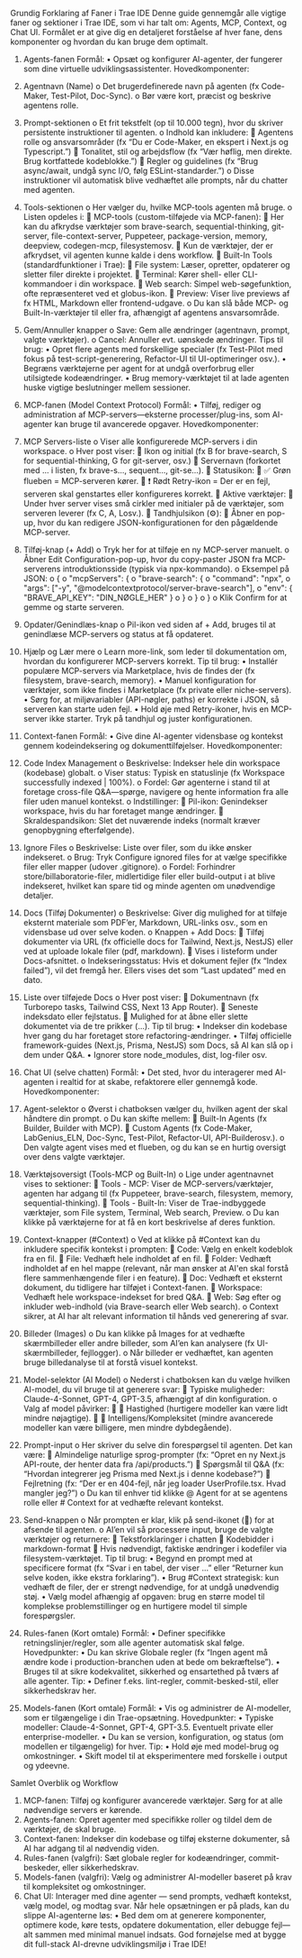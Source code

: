 Grundig Forklaring af Faner i Trae IDE
Denne guide gennemgår alle vigtige faner og sektioner i Trae IDE, som vi har talt om: Agents, MCP, Context, og Chat UI. Formålet er at give dig en detaljeret forståelse af hver fane, dens komponenter og hvordan du kan bruge dem optimalt.
 
1. Agents-fanen
Formål:
•	Opsæt og konfigurer AI-agenter, der fungerer som dine virtuelle udviklingsassistenter.
Hovedkomponenter:
1.	Agentnavn (Name)
o	Det brugerdefinerede navn på agenten (fx Code-Maker, Test-Pilot, Doc-Sync).
o	Bør være kort, præcist og beskrive agentens rolle.
2.	Prompt-sektionen
o	Et frit tekstfelt (op til 10.000 tegn), hvor du skriver persistente instruktioner til agenten.
o	Indhold kan inkludere:
	Agentens rolle og ansvarsområder (fx “Du er Code-Maker, en ekspert i Next.js og Typescript.”)
	Tonalitet, stil og arbejdsflow (fx “Vær høflig, men direkte. Brug kortfattede kodeblokke.”)
	Regler og guidelines (fx “Brug async/await, undgå sync I/O, følg ESLint-standarder.”)
o	Disse instruktioner vil automatisk blive vedhæftet alle prompts, når du chatter med agenten.
3.	Tools-sektionen
o	Her vælger du, hvilke MCP-tools agenten må bruge.
o	Listen opdeles i:
	MCP-tools (custom-tilføjede via MCP-fanen):
	Her kan du afkrydse værktøjer som brave-search, sequential-thinking, git-server, file-context-server, Puppeteer, package-version, memory, deepview, codegen-mcp, filesystemosv.
	Kun de værktøjer, der er afkrydset, vil agenten kunne kalde i dens workflow.
	Built-In Tools (standardfunktioner i Trae):
	File system: Læser, opretter, opdaterer og sletter filer direkte i projektet.
	Terminal: Kører shell- eller CLI-kommandoer i din workspace.
	Web search: Simpel web-søgefunktion, ofte repræsenteret ved et globus-ikon.
	Preview: Viser live previews af fx HTML, Markdown eller frontend-udgave.
o	Du kan slå både MCP- og Built-In-værktøjer til eller fra, afhængigt af agentens ansvarsområde.
4.	Gem/Annuller knapper
o	Save: Gem alle ændringer (agentnavn, prompt, valgte værktøjer).
o	Cancel: Annuller evt. uønskede ændringer.
Tips til brug:
•	Opret flere agents med forskellige specialer (fx Test-Pilot med fokus på test-script-generering, Refactor-UI til UI-optimeringer osv.).
•	Begræns værktøjerne per agent for at undgå overforbrug eller utilsigtede kodeændringer.
•	Brug memory-værktøjet til at lade agenten huske vigtige beslutninger mellem sessioner.
 
2. MCP-fanen (Model Context Protocol)
Formål:
•	Tilføj, rediger og administration af MCP-servers—eksterne processer/plug-ins, som AI-agenter kan bruge til avancerede opgaver.
Hovedkomponenter:
1.	MCP Servers-liste
o	Viser alle konfigurerede MCP-servers i din workspace.
o	Hver post viser:
	Ikon og initial (fx B for brave-search, S for sequential-thinking, G for git-server, osv.)
	Servernavn (forkortet med ... i listen, fx brave-s..., sequent..., git-se...).
	Statusikon:
	✅ Grøn flueben = MCP-serveren kører.
	❗️ Rødt Retry-ikon = Der er en fejl, serveren skal genstartes eller konfigureres korrekt.
	Aktive værktøjer:
	Under hver server vises små cirkler med initialer på de værktøjer, som serveren leverer (fx C, A, Losv.).
	Tandhjulsikon (⚙️):
	Åbner en pop-up, hvor du kan redigere JSON-konfigurationen for den pågældende MCP-server.
2.	Tilføj-knap (+ Add)
o	Tryk her for at tilføje en ny MCP-server manuelt.
o	Åbner Edit Configuration-pop-up, hvor du copy-paster JSON fra MCP-serverens introduktionsside (typisk via npx-kommando).
o	Eksempel på JSON:
o	{
o	  "mcpServers": {
o	    "brave-search": {
o	      "command": "npx",
o	      "args": ["-y", "@modelcontextprotocol/server-brave-search"],
o	      "env": { "BRAVE_API_KEY": "DIN_NØGLE_HER" }
o	    }
o	  }
o	}
o	Klik Confirm for at gemme og starte serveren.
3.	Opdater/Genindlæs-knap
o	Pil-ikon ved siden af + Add, bruges til at genindlæse MCP-servers og status at få opdateret.
4.	Hjælp og Lær mere
o	Learn more-link, som leder til dokumentation om, hvordan du konfigurerer MCP-servers korrekt.
Tip til brug:
•	Installér populære MCP-servers via Marketplace, hvis de findes der (fx filesystem, brave-search, memory).
•	Manuel konfiguration for værktøjer, som ikke findes i Marketplace (fx private eller niche-servers).
•	Sørg for, at miljøvariabler (API-nøgler, paths) er korrekte i JSON, så serveren kan starte uden fejl.
•	Hold øje med Retry-ikoner, hvis en MCP-server ikke starter. Tryk på tandhjul og juster konfigurationen.
 
3. Context-fanen
Formål:
•	Give dine AI-agenter vidensbase og kontekst gennem kodeindeksering og dokumenttilføjelser.
Hovedkomponenter:
1.	Code Index Management
o	Beskrivelse: Indekser hele din workspace (kodebase) globalt.
o	Viser status: Typisk en statuslinje (fx Workspace successfully indexed | 100%).
o	Fordel: Gør agenterne i stand til at foretage cross-file Q&A—spørge, navigere og hente information fra alle filer uden manuel kontekst.
o	Indstillinger:
	Pil-ikon: Genindekser workspace, hvis du har foretaget mange ændringer.
	Skraldespandsikon: Slet det nuværende indeks (normalt kræver genopbygning efterfølgende).
2.	Ignore Files
o	Beskrivelse: Liste over filer, som du ikke ønsker indekseret.
o	Brug: Tryk Configure ignored files for at vælge specifikke filer eller mapper (udover .gitignore).
o	Fordel: Forhindrer store/billaboratorie-filer, midlertidige filer eller build-output i at blive indekseret, hvilket kan spare tid og minde agenten om unødvendige detaljer.
3.	Docs (Tilføj Dokumenter)
o	Beskrivelse: Giver dig mulighed for at tilføje eksternt materiale som PDF’er, Markdown, URL-links osv., som en vidensbase ud over selve koden.
o	Knappen + Add Docs:
	Tilføj dokumenter via URL (fx officielle docs for Tailwind, Next.js, NestJS) eller ved at uploade lokale filer (pdf, markdown).
	Vises i listeform under Docs-afsnittet.
o	Indekseringsstatus: Hvis et dokument fejler (fx “Index failed”), vil det fremgå her. Ellers vises det som “Last updated” med en dato.
4.	Liste over tilføjede Docs
o	Hver post viser:
	Dokumentnavn (fx Turborepo tasks, Tailwind CSS, Next 13 App Router).
	Seneste indeksdato eller fejlstatus.
	Mulighed for at åbne eller slette dokumentet via de tre prikker (...).
Tip til brug:
•	Indekser din kodebase hver gang du har foretaget store refactoring-ændringer.
•	Tilføj officielle framework-guides (Next.js, Prisma, NestJS) som Docs, så AI kan slå op i dem under Q&A.
•	Ignorer store node_modules, dist, log-filer osv.
 
4. Chat UI (selve chatten)
Formål:
•	Det sted, hvor du interagerer med AI-agenten i realtid for at skabe, refaktorere eller gennemgå kode.
Hovedkomponenter:
1.	Agent-selektor
o	Øverst i chatboksen vælger du, hvilken agent der skal håndtere din prompt.
o	Du kan skifte mellem:
	Built-In Agents (fx Builder, Builder with MCP).
	Custom Agents (fx Code-Maker, LabGenius_ELN, Doc-Sync, Test-Pilot, Refactor-UI, API-Builderosv.).
o	Den valgte agent vises med et flueben, og du kan se en hurtig oversigt over dens valgte værktøjer.
2.	Værktøjsoversigt (Tools-MCP og Built-In)
o	Lige under agentnavnet vises to sektioner:
	Tools - MCP: Viser de MCP-servers/værktøjer, agenten har adgang til (fx Puppeteer, brave-search, filesystem, memory, sequential-thinking).
	Tools - Built-In: Viser de Trae-indbyggede værktøjer, som File system, Terminal, Web search, Preview.
o	Du kan klikke på værktøjerne for at få en kort beskrivelse af deres funktion.
3.	Context-knapper (#Context)
o	Ved at klikke på #Context kan du inkludere specifik kontekst i prompten:
	Code: Vælg en enkelt kodeblok fra en fil.
	File: Vedhæft hele indholdet af en fil.
	Folder: Vedhæft indholdet af en hel mappe (relevant, når man ønsker at AI'en skal forstå flere sammenhængende filer i en feature).
	Doc: Vedhæft et eksternt dokument, du tidligere har tilføjet i Context-fanen.
	Workspace: Vedhæft hele workspace-indekset for bred Q&A.
	Web: Søg efter og inkluder web-indhold (via Brave-search eller Web search).
o	Context sikrer, at AI har alt relevant information til hånds ved generering af svar.
4.	Billeder (Images)
o	Du kan klikke på Images for at vedhæfte skærmbilleder eller andre billeder, som AI’en kan analysere (fx UI-skærmbilleder, fejllogger).
o	Når billeder er vedhæftet, kan agenten bruge billedanalyse til at forstå visuel kontekst.
5.	Model-selektor (AI Model)
o	Nederst i chatboksen kan du vælge hvilken AI-model, du vil bruge til at generere svar:
	Typiske muligheder: Claude-4-Sonnet, GPT-4, GPT-3.5, afhængigt af din konfiguration.
o	Valg af model påvirker:
	🚀 Hastighed (hurtigere modeller kan være lidt mindre nøjagtige).
	🧠 Intelligens/Kompleksitet (mindre avancerede modeller kan være billigere, men mindre dybdegående).
6.	Prompt-input
o	Her skriver du selve din forespørgsel til agenten. Det kan være:
	Almindelige naturlige sprog-prompter (fx: “Opret en ny Next.js API-route, der henter data fra /api/products.”)
	Spørgsmål til Q&A (fx: “Hvordan integrerer jeg Prisma med Next.js i denne kodebase?”)
	Fejlretning (fx: “Der er en 404-fejl, når jeg loader UserProfile.tsx. Hvad mangler jeg?”)
o	Du kan til enhver tid klikke @ Agent for at se agentens rolle eller # Context for at vedhæfte relevant kontekst.
7.	Send-knappen
o	Når prompten er klar, klik på send-ikonet (🎯) for at afsende til agenten.
o	AI’en vil så processere input, bruge de valgte værktøjer og returnere:
	Tekstforklaringer i chatten
	Kodebidder i markdown-format
	Hvis nødvendigt, faktiske ændringer i kodefiler via filesystem-værktøjet.
Tip til brug:
•	Begynd en prompt med at specificere format (fx “Svar i en tabel, der viser ...” eller “Returner kun selve koden, ikke ekstra forklaring”).
•	Brug #Context strategisk: kun vedhæft de filer, der er strengt nødvendige, for at undgå unødvendig støj.
•	Vælg model afhængig af opgaven: brug en større model til komplekse problemstillinger og en hurtigere model til simple forespørgsler.
 
5. Rules-fanen (Kort omtale)
Formål:
•	Definer specifikke retningslinjer/regler, som alle agenter automatisk skal følge.
Hovedpunkter:
•	Du kan skrive Globale regler (fx “Ingen agent må ændre kode i production-branchen uden at bede om bekræftelse”).
•	Bruges til at sikre kodekvalitet, sikkerhed og ensartethed på tværs af alle agenter.
Tip:
•	Definer f.eks. lint-regler, commit-besked-stil, eller sikkerhedskrav her.
 
6. Models-fanen (Kort omtale)
Formål:
•	Vis og administrer de AI-modeller, som er tilgængelige i din Trae-opsætning.
Hovedpunkter:
•	Typiske modeller: Claude-4-Sonnet, GPT-4, GPT-3.5. Eventuelt private eller enterprise-modeller.
•	Du kan se version, konfiguration, og status (om modellen er tilgængelig) for hver.
Tip:
•	Hold øje med model-brug og omkostninger.
•	Skift model til at eksperimentere med forskelle i output og ydeevne.
 
Samlet Overblik og Workflow
1.	MCP-fanen: Tilføj og konfigurer avancerede værktøjer. Sørg for at alle nødvendige servers er kørende.
2.	Agents-fanen: Opret agenter med specifikke roller og tildel dem de værktøjer, de skal bruge.
3.	Context-fanen: Indekser din kodebase og tilføj eksterne dokumenter, så AI har adgang til al nødvendig viden.
4.	Rules-fanen (valgfri): Sæt globale regler for kodeændringer, commit-beskeder, eller sikkerhedskrav.
5.	Models-fanen (valgfri): Vælg og administrer AI-modeller baseret på krav til kompleksitet og omkostninger.
6.	Chat UI: Interager med dine agenter — send prompts, vedhæft kontekst, vælg model, og modtag svar.
Når hele opsætningen er på plads, kan du slippe AI-agenterne løs:
•	Bed dem om at generere komponenter, optimere kode, køre tests, opdatere dokumentation, eller debugge fejl—alt sammen med minimal manuel indsats.
God fornøjelse med at bygge dit full-stack AI-drevne udviklingsmiljø i Trae IDE!

